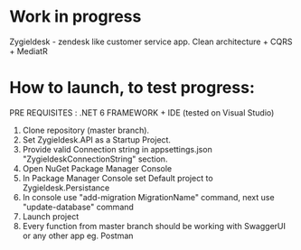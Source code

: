 ﻿# Work in progress
 
 Zygieldesk - zendesk like customer service app. Clean architecture + CQRS + MediatR

 # How to launch, to test progress:
 PRE REQUISITES : .NET 6 FRAMEWORK + IDE (tested on Visual Studio)

 1. Clone repository (master branch).
 2. Set Zygieldesk.API as a Startup Project.
 3. Provide valid Connection string in appsettings.json "ZygieldeskConnectionString" section.
 4. Open NuGet Package Manager Console
 5. In Package Manager Console set Default project to Zygieldesk.Persistance
 6. In console use "add-migration MigrationName" command, next use "update-database" command
 7. Launch project
 8. Every function from master branch should be working with SwaggerUI or any other app eg. Postman